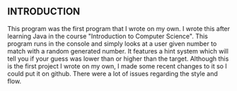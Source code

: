 ## INTRODUCTION
This program was the first program that I wrote on my own. I wrote this after learning Java in the course "Introduction to Computer Science". This program runs in the console and simply looks at a user given number to match with a random generated number. It features a hint system which will tell you if your guess was lower than or higher than the target.
Although this is the first project I wrote on my own, I made some recent changes to it so I could put it on github. There were a lot of issues regarding the style and flow.